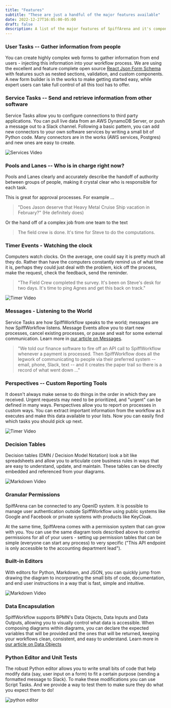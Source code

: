 ```yaml
---
title: "Features"
subtitle: "These are just a handful of the major features available"
date: 2022-12-27T16:05:00-05:00
draft: false
description: A list of the major features of SpiffArena and it's components. SpiffWorkflow, BPMN Diagram Editor, form editors, service connectors and more...
---
```


### User Tasks -- Gather information from people

You can create highly complex web forms to gather information from end users - injecting this information into your workflow process.
We are using the excellent and feature complete open source [React Json Form Schema](https://react-jsonschema-form.readthedocs.io/en/latest/) with features such as nested sections, validation, and custom components.
A new form builder is in the works to make getting started easy, while expert users can take full control of all this tool has to offer.

### Service Tasks -- Send and retrieve information from other software 

Service Tasks allow you to configure connections to third party applications.
You can pull live data from an AWS DynamoDB Server, or push a message out to a Slack channel.
Following a basic pattern, you can add new connectors to your own software services by writing a small bit of Python code.
Many connectors are in the works (AWS services, Postgres) and new ones are easy to create.

![Services Video](../../images/features/services.gif) 

### Pools and Lanes -- Who is in charge right now?

Pools and Lanes clearly and accurately describe the handoff of authority between groups of people, making it crystal clear who is responsible for each task.

This is great for approval processes.
For example ...

> "Does Jason deserve that Heavy Metal Cruise Ship vacation in February?"
(He definitely does)

Or the hand off of a complex job from one team to the text

> The field crew is done.
It's time for Steve to do the computations.

### Timer Events - Watching the clock

Computers watch clocks.
On the average, one could say it is pretty much all they do.
Rather than have the computers constantly remind us of what time it is, perhaps they could just deal with the problem, kick off the process, make the request, check the feedback, send the reminder.

> "The Field Crew completed the survey.
It's been on Steve's desk for two days.
It's time to ping Agnes and get this back on track."

![Timer Video](../../images/features/timer.gif)

### Messages - Listening to the World

Service Tasks are how SpiffWorkflow speaks to the world; messages are how SpiffWorkflow listens.
Message Events allow you to start new processes, cancel existing processes, or pause and wait for some external communication.
Learn more in [our article on Messages](/posts/deep_dives/messages).

> "We told our finance software to fire off an API call to SpiffWorkflow whenever a payment is processed.
Then SpiffWorkflow does all the legwork of communicating to people via their preferred system -- email, phone, Slack, text -- and it creates the paper trail so there is a record of what went down ..."

### Perspectives -- Custom Reporting Tools

It doesn't always make sense to do things in the order in which they are received.
Urgent requests may need to be prioritized, and "urgent" can be defined in many ways.
Perspectives allow you to report on processes in custom ways.
You can extract important information from the workflow as it executes and make this data available to your lists.
Now you can easily find which tasks you should pick up next.

![Timer Video](../../images/features/perspectives.gif)


### Decision Tables

Decision tables (DMN / Decision Model Notation) look a bit like spreadsheets and allow you to articulate core business rules in ways that are easy to understand, update, and maintain.
These tables can be directly embedded and referenced from your diagrams.

![Markdown Video](../../images/features/decisions.gif)


### Granular Permissions 

SpiffArena can be connected to any OpenID system.
It is possible to manage user authentication outside SpiffWorkflow using public systems like Google and Facebook or private systems with products like KeyCloak.

At the same time, SpiffArena comes with a permission system that can grow with you.
You can use the same diagram tools described above to control permissions for all of your  users - setting up permission tables that can be simple (everyone can start any process) to very specific ("This API endpoint is only accessible to the accounting department lead").

### Built-in Editors

With editors for Python, Markdown, and JSON, you can quickly jump from drawing the diagram to incorporating the small bits of code, documentation, and end user instructions in a way that is fast, simple and intuitive.

![Markdown Video](../../images/features/markdown.gif)


### Data Encapsulation

SpiffWorkflow supports BPMN's Data Objects, Data Inputs and Data Outputs, allowing you to visually control what data is accessible.
When composing diagrams within diagrams, you can declare the expected variables that will be provided and the ones that will be returned, keeping your workflows clean, consistent, and easy to understand.
Learn more in [our article on Data Objects](/posts/deep_dives/data_objects)

### Python Editor and Unit Tests

The robust Python editor allows you to write small bits of code that help modify data (say, user input on a form) to fit a certain purpose (sending a formatted message to Slack).
To make these modifications you can use Script Tasks.
And we provide a way to test them to make sure they do what you expect them to do!

![python editor](../../images/features/scripts.gif)

